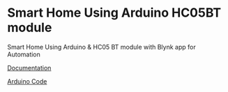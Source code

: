 # Smart Home Using Arduino HC05BT module

 Smart Home Using Arduino  & HC05 BT module with Blynk app for  Automation

[Documentation](doc/Doc-Smart-Home-Using-Arduino_HC05BT-module.pdf)

[Arduino Code ](code/Smart-Home-Using-Arduino_HC05BT-module.ino)

